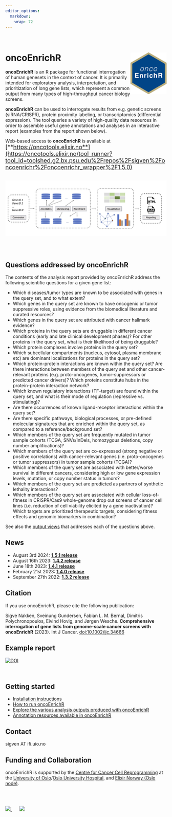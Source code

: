 ```yaml
---
editor_options: 
  markdown: 
    wrap: 72
---
```


<br>

# oncoEnrichR <a href="https://sigven.github.io/oncoEnrichR/"><img src="man/figures/logo.png" align="right" height="130" width="113"/></a>

**oncoEnrichR** is an R package for functional interrogation of human
genesets in the context of cancer. It is primarily intended for
exploratory analysis, interpretation, and prioritization of long gene
lists, which represent a common output from many types of
high-throughput cancer biology screens.

**oncoEnrichR** can be used to interrogate results from e.g. genetic
screens (siRNA/CRISPR), protein proximity labeling, or transcriptomics
(differential expression). The tool queries a variety of high-quality
data resources in order to assemble useful gene annotations and analyses
in an interactive report (examples from the report shown below).

Web-based access to **oncoEnrichR** is available at <font size="4">
[**https://oncotools.elixir.no**](https://oncotools.elixir.no/tool_runner?tool_id=toolshed.g2.bx.psu.edu%2Frepos%2Fsigven%2Foncoenrichr%2Foncoenrichr_wrapper%2F1.5.0)</font>

<br>

<img src="man/figures/oncoenrichr_overview.png" align="center" border="0"/>

<br><br>

## Questions addressed by oncoEnrichR

The contents of the analysis report provided by oncoEnrichR address the
following scientific questions for a given gene list:

-   Which diseases/tumor types are known to be associated with genes in
    the query set, and to what extent?
-   Which genes in the query set are known to have oncogenic or tumor 
    suppressive roles, using evidence from the biomedical literature and 
    curated resources?
-   Which genes in the query set are attributed with cancer hallmark
    evidence?
-   Which proteins in the query sets are druggable in different cancer
    conditions (early and late clinical development phases)? For other
    proteins in the query set, what is their likelihood of being
    druggable?
-   Which protein complexes involve proteins in the query set?
-   Which subcellular compartments (nucleus, cytosol, plasma membrane
    etc) are dominant localizations for proteins in the query set?
-   Which protein-protein interactions are known within the query set?
    Are there interactions between members of the query set and other
    cancer-relevant proteins (e.g. proto-oncogenes, tumor-suppressors or
    predicted cancer drivers)? Which proteins constitute hubs in the
    protein-protein interaction network?
-   Which known regulatory interactions (TF-target) are found within the
    query set, and what is their mode of regulation (repressive vs.
    stimulating)?
-   Are there occurrences of known ligand-receptor interactions within
    the query set?
-   Are there specific pathways, biological processes, or pre-defined
    molecular signatures that are enriched within the query set, as
    compared to a reference/background set?
-   Which members of the query set are frequently mutated in tumor
    sample cohorts (TCGA, SNVs/InDels, homozygous deletions, copy number
    amplifications)?
-   Which members of the query set are co-expressed (strong negative or
    positive correlations) with cancer-relevant genes (i.e.
    proto-oncogenes or tumor suppressors) in tumor sample cohorts
    (TCGA)?
-   Which members of the query set are associated with better/worse
    survival in different cancers, considering high or low gene
    expression levels, mutation, or copy number status in tumors?
-   Which members of the query set are predicted as partners of
    synthetic lethality interactions?
-   Which members of the query set are associated with cellular
    loss-of-fitness in CRISPR/Cas9 whole-genome drop out screens of
    cancer cell lines (i.e. reduction of cell viability elicited by a
    gene inactivation)? Which targets are prioritized therapeutic
    targets, considering fitness effects and genomic biomarkers in
    combination?


See also the [output views](articles/output.html) that addresses each of the questions above.

## News

-   August 3rd 2024: [**1.5.1 release**](articles/CHANGELOG.html#version-1-5-1)
-   August 16th 2023: [**1.4.2 release**](articles/CHANGELOG.html#version-1-4-2)
-   June 18th 2023: [**1.4.1 release**](articles/CHANGELOG.html#version-1-4-1)
-   February 21st 2023: [**1.4.0 release**](articles/CHANGELOG.html#version-1-4-0)
-   September 27th 2022: [**1.3.2 release**](articles/CHANGELOG.html#version-1-3-2)

## Citation

If you use oncoEnrichR, please cite the following publication:

Sigve Nakken, Sveinung Gundersen, Fabian L. M. Bernal, Dimitris Polychronopoulos, Eivind Hovig, and Jørgen Wesche. **Comprehensive interrogation of gene lists from genome-scale cancer screens with oncoEnrichR** (2023). Int J Cancer. [doi:10.1002/ijc.34666](https://doi.org/10.1002/ijc.34666)


## Example report

<a href="https://doi.org/10.5281/zenodo.13170482"><img src="https://zenodo.org/badge/DOI/10.5281/zenodo.13170482.svg" alt="DOI"/></a>

<br>

## Getting started

-   [Installation instructions](articles/installation.html)
-   [How to run oncoEnrichR](articles/running.html)
-   [Explore the various analysis outputs produced with oncoEnrichR](articles/output.html)
-   [Annotation resources available in oncoEnrichR](articles/annotation_resources.html)

## Contact

sigven AT ifi.uio.no

## Funding and Collaboration

oncoEnrichR is supported by the [Centre for Cancer Cell
Reprogramming](https://www.med.uio.no/cancell/english/) at the
[University of Oslo](https://www.uio.no)/[Oslo University
Hospital](https://radium.no), and [Elixir Norway (Oslo
node)](https://elixir.no/organization/organisation/elixir-uio).

<br> <br>

<p float="left">

<a href="https://www.med.uio.no/cancell/english/">
<img src="img/can-cell.png" width="150"/> </a>
&nbsp; &nbsp; &nbsp;
<a href="https://elixir.no/organization/organisation/elixir-uio">
<img src="img/elixir_norway.png" width="200"/> </a>

</p>
